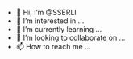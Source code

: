 - 👋 Hi, I’m @SSERLI
- 👀 I’m interested in ...
- 🌱 I’m currently learning ...
- 💞️ I’m looking to collaborate on ...
- 📫 How to reach me ...

<!---
SSERLI/SSERLI is a ✨ special ✨ repository because its `README.md` (this file) appears on your GitHub profile.
You can click the Preview link to take a look at your changes.
--->
